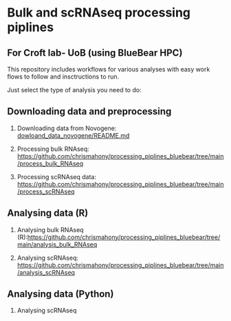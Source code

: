 # Bulk and scRNAseq processing piplines


## For Croft lab- UoB (using BlueBear HPC)

This repository includes workflows for various analyses with easy work flows to follow and insctructions to run.

Just select the type of analysis you need to do:



## Downloading data and preprocessing

1. Downloading data from Novogene: [dowloand_data_novogene/README.md](https://github.com/chrismahony/processing_piplines_bluebear/tree/main/dowloand_data_novogene)



2. Processing bulk RNAseq: https://github.com/chrismahony/processing_piplines_bluebear/tree/main/process_bulk_RNAseq



3. Processing scRNAseq data: https://github.com/chrismahony/processing_piplines_bluebear/tree/main/process_scRNAseq




## Analysing data (R)

1. Analysing bulk RNAseq (R):https://github.com/chrismahony/processing_piplines_bluebear/tree/main/analysis_bulk_RNAseq

 

2. Analysing scRNAseq: https://github.com/chrismahony/processing_piplines_bluebear/tree/main/analysis_scRNAseq



## Analysing data (Python)

1. Analysing scRNAseq
